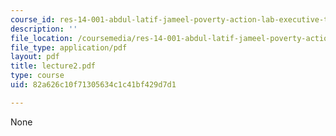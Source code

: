 ```yaml
---
course_id: res-14-001-abdul-latif-jameel-poverty-action-lab-executive-training-evaluating-social-programs-2009-spring-2009
description: ''
file_location: /coursemedia/res-14-001-abdul-latif-jameel-poverty-action-lab-executive-training-evaluating-social-programs-2009-spring-2009/82a626c10f71305634c1c41bf429d7d1_lecture2.pdf
file_type: application/pdf
layout: pdf
title: lecture2.pdf
type: course
uid: 82a626c10f71305634c1c41bf429d7d1

---
```

None
